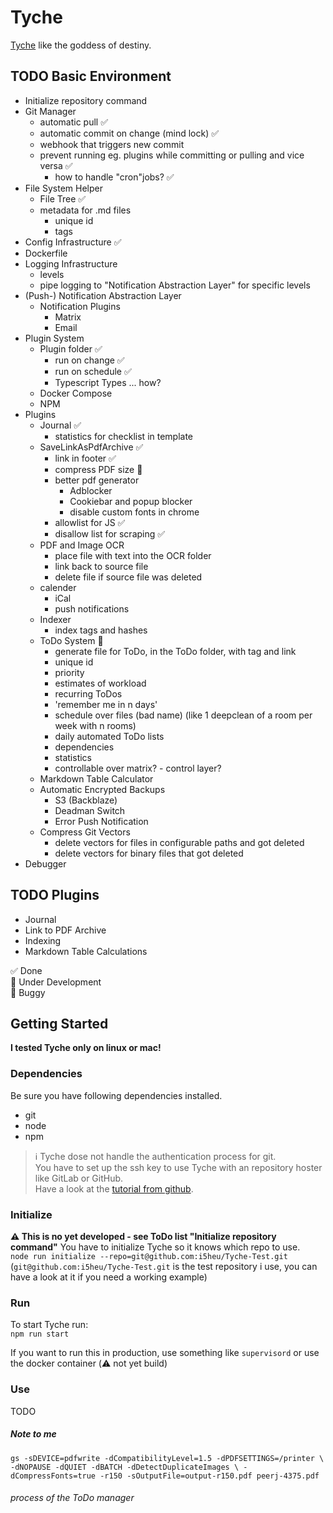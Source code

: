 # Tyche
[Tyche](https://en.wikipedia.org/wiki/Tyche) like the goddess of destiny.

## TODO Basic Environment
- Initialize repository command
- Git Manager
  - automatic pull ✅
  - automatic commit on change (mind lock) ✅
  - webhook that triggers new commit
  - prevent running eg. plugins while committing or pulling and vice versa ✅
    - how to handle "cron"jobs? ✅
- File System Helper
  - File Tree ✅ 
  - metadata for .md files 
    - unique id
    - tags
- Config Infrastructure ✅ 
- Dockerfile
- Logging Infrastructure
  - levels
  - pipe logging to "Notification Abstraction Layer" for specific levels
- (Push-) Notification Abstraction Layer
  - Notification Plugins
    - Matrix
    - Email
- Plugin System
  - Plugin folder ✅
    - run on change ✅
    - run on schedule ✅
    - Typescript Types ... how?
  - Docker Compose
  - NPM
- Plugins
  - Journal ✅
    - statistics for checklist in template 
  - SaveLinkAsPdfArchive ✅
    - link in footer ✅
    - compress PDF size 🚧
    - better pdf generator
      - Adblocker
      - Cookiebar and popup blocker
      - disable custom fonts in chrome
    - allowlist for JS ✅
    - disallow list for scraping ✅
  - PDF and Image OCR
    - place file with text into the OCR folder
    - link back to source file
    - delete file if source file was deleted
  - calender
    - iCal 
    - push notifications
  - Indexer
    - index tags and hashes
  - ToDo System 🚧
    - generate file for ToDo, in the ToDo folder, with tag and link 
    - unique id
    - priority
    - estimates of workload
    - recurring ToDos
    - 'remember me in n days'
    - schedule over files (bad name) (like 1 deepclean of a room per week with n rooms) 
    - daily automated ToDo lists
    - dependencies
    - statistics
    - controllable over matrix? - control layer?
  - Markdown Table Calculator
  - Automatic Encrypted Backups 
    - S3 (Backblaze)
    - Deadman Switch
    - Error Push Notification
  - Compress Git Vectors
    - delete vectors for files in configurable paths and got deleted
    - delete vectors for binary files that got deleted
- Debugger

## TODO Plugins
- Journal 
- Link to PDF Archive
- Indexing
- Markdown Table Calculations

✅ Done  
🚧 Under Development  
🐛 Buggy

##  Getting Started
**I tested Tyche only on linux or mac!**

### Dependencies
Be sure you have following dependencies installed.
- git
- node 
- npm

> ℹ️
> Tyche dose not handle the authentication process for git.  
> You have to set up the ssh key to use Tyche with an repository hoster like GitLab or GitHub.  
> Have a look at the [tutorial from github](https://docs.github.com/en/authentication/connecting-to-github-with-ssh/adding-a-new-ssh-key-to-your-github-account).

### Initialize

**⚠️ This is no yet developed - see ToDo list "Initialize repository command"**
You have to initialize Tyche so it knows which repo to use.  
`node run initialize --repo=git@github.com:i5heu/Tyche-Test.git`  
(`git@github.com:i5heu/Tyche-Test.git` is the test repository i use, you can have a look at it if you need a working example)

### Run

To start Tyche run:  
`npm run start`

If you want to run this in production, use something like `supervisord` or use the docker container (⚠️ not yet build)

### Use

TODO


##### Note to me


`gs -sDEVICE=pdfwrite -dCompatibilityLevel=1.5 -dPDFSETTINGS=/printer \
    -dNOPAUSE -dQUIET -dBATCH -dDetectDuplicateImages \
    -dCompressFonts=true -r150 -sOutputFile=output-r150.pdf peerj-4375.pdf`

###### process of the ToDo manager

